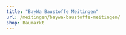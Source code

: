 ```yaml
---
title: "BayWa Baustoffe Meitingen"
url: /meitingen/baywa-baustoffe-meitingen/
shop: Baumarkt
---
```

